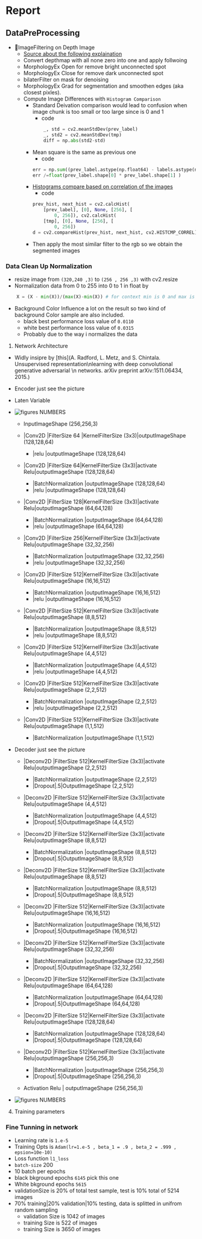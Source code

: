 # Report 
## DataPreProcessing
* ImageFiltering on Depth Image 
    * [Source about the following explaination](http://scikit-image.org/docs/dev/auto_examples/xx_applications/plot_morphology.html)
    * Convert depthmap with all none zero into one and apply follwoing
    * MorphologyEx Open for remove bright unconnected spot 
    * MorphologyEx Close for remove  dark unconnected spot
    * bilaterFilter on mask for denoising 
    * MorphologyEx Grad for segmentation and smoothen edges (aka closest pixles).
    * Compute Image Differences with  `Histogram Comparison` 
        *  Standard Deivation comparison would lead to confusion when image chunk is too small or too large since is 0 and 1
            * code
            ```python 
                _, std = cv2.meanStdDev(prev_label)
                _, std2 = cv2.meanStdDev(tmp)
                diff = np.abs(std2-std)
            ```
        *  Mean square is the same as previous one 
            * code 
            ```python 
            err = np.sum((prev_label.astype(np.float64) - labels.astype(np.float64)) **2 )
            err /=float(prev_label.shape[0] * prev_label.shape[1] )
            ```
        * [Histograms compare based on correlation of the images](https://docs.opencv.org/2.4/doc/tutorials/imgproc/histograms/histogram_comparison/histogram_comparison.html)
            * code
            ```python 
            prev_hist, next_hist = cv2.calcHist(
                [prev_label], [0], None, [256], [
                    0, 256]), cv2.calcHist(
                [tmp], [0], None, [256], [
                    0, 256])
            d = cv2.compareHist(prev_hist, next_hist, cv2.HISTCMP_CORREL)
            ```
        * Then apply the most similar filter to the rgb so we obtain the segmented images

### Data Clean Up Normalization
* resize image from `(320,240 ,3)` to `(256 , 256 ,3)` with cv2.resize 
* Normalization data from 0 to 255 into 0 to 1 in float by 
```python 
    X = (X - min(X))/(max(X)-min(X)) # for context min is 0 and max is 255 
```
* Background Color Influence a lot on the result so two kind of background Color sample are also included.
    * black best performance loss value of `0.0110`
    * white  best performance loss value of `0.0315`
    * Probably due to the way i normalizes the data

1. Network Architecture
* Widly insipre by [this](A. Radford, L. Metz, and S. Chintala. Unsupervised representation\nlearning with deep convolutional generative adversarial \n networks. arXiv preprint arXiv:1511.06434, 2015.)
* Encoder just see the picture 
* Laten Variable 
* ![figures NUMBERS](./figures/Encoder.png)
    * InputImageShape (256,256,3)  
    * |Conv2D |FilterSize 64 |KernelFilterSize (3x3)|outputImageShape (128,128,64)
        * |relu |outputImageShape (128,128,64)
    
    * |Conv2D |FilterSize 64|KernelFilterSize (3x3)|activate Relu|outputImageShape (128,128,64)
        * |BatchNormalization |outputImageShape (128,128,64)
        * |relu |outputImageShape (128,128,64)
    
    * |Conv2D |FilterSize 128|KernelFilterSize (3x3)|activate Relu|outputImageShape (64,64,128)
        * |BatchNormalization |outputImageShape (64,64,128)
        * |relu |outputImageShape (64,64,128)
    
    * |Conv2D |FilterSize 256|KernelFilterSize (3x3)|activate Relu|outputImageShape (32,32,256)
        * |BatchNormalization |outputImageShape (32,32,256)
        * |relu |outputImageShape (32,32,256)
    
    * |Conv2D |FilterSize 512|KernelFilterSize (3x3)|activate Relu|outputImageShape (16,16,512)
        * |BatchNormalization |outputImageShape (16,16,512)
        * |relu |outputImageShape (16,16,512)
    
    * |Conv2D |FilterSize 512|KernelFilterSize (3x3)|activate Relu|outputImageShape (8,8,512)
        * |BatchNormalization |outputImageShape (8,8,512)
        * |relu |outputImageShape (8,8,512)
    
    * |Conv2D |FilterSize 512|KernelFilterSize (3x3)|activate Relu|outputImageShape (4,4,512)
        * |BatchNormalization |outputImageShape (4,4,512)
        * |relu |outputImageShape (4,4,512)
    
    * |Conv2D |FilterSize 512|KernelFilterSize (3x3)|activate Relu|outputImageShape (2,2,512)
        * |BatchNormalization |outputImageShape (2,2,512)
        * |relu |outputImageShape (2,2,512)
    
    * |Conv2D |FilterSize 512|KernelFilterSize (3x3)|activate Relu|outputImageShape (1,1,512)
        * |BatchNormalization |outputImageShape (1,1,512)

* Decoder just see the picture

    * |Deconv2D |FilterSize 512|KernelFilterSize (3x3)|activate Relu|outputImageShape (2,2,512)
        * |BatchNormalization |outputImageShape (2,2,512)
        * |Dropout|.5|OutputImageShape (2,2,512)

    * |Deconv2D |FilterSize 512|KernelFilterSize (3x3)|activate Relu|outputImageShape (4,4,512)
        * |BatchNormalization |outputImageShape (4,4,512)
        * |Dropout|.5|OutputImageShape (4,4,512)
    
    * |Deconv2D |FilterSize 512|KernelFilterSize (3x3)|activate Relu|outputImageShape (8,8,512)
        * |BatchNormalization |outputImageShape (8,8,512)
        * |Dropout|.5|OutputImageShape (8,8,512)
    
    * |Deconv2D |FilterSize 512|KernelFilterSize (3x3)|activate Relu|outputImageShape (8,8,512)
        * |BatchNormalization |outputImageShape (8,8,512)
        * |Dropout|.5|OutputImageShape (8,8,512)
    
    * |Deconv2D |FilterSize 512|KernelFilterSize (3x3)|activate Relu|outputImageShape (16,16,512)
        * |BatchNormalization |outputImageShape (16,16,512)
        * |Dropout|.5|OutputImageShape (16,16,512)

    * |Deconv2D |FilterSize 512|KernelFilterSize (3x3)|activate Relu|outputImageShape (32,32,256)
        * |BatchNormalization |outputImageShape (32,32,256)
        * |Dropout|.5|OutputImageShape (32,32,256)
    
    * |Deconv2D |FilterSize 512|KernelFilterSize (3x3)|activate Relu|outputImageShape (64,64,128)
        * |BatchNormalization |outputImageShape (64,64,128)
        * |Dropout|.5|OutputImageShape (64,64,128)
    
    * |Deconv2D |FilterSize 512|KernelFilterSize (3x3)|activate Relu|outputImageShape (128,128,64)
        * |BatchNormalization |outputImageShape (128,128,64)
        * |Dropout|.5|OutputImageShape (128,128,64)

    * |Deconv2D |FilterSize 512|KernelFilterSize (3x3)|activate Relu|outputImageShape (256,256,3)
        * |BatchNormalization |outputImageShape (256,256,3)
        * |Dropout|.5|OutputImageShape (256,256,3)
    * Activation Relu | outputImageShape (256,256,3)

* ![figures NUMBERS](./figures/Decoder.png)

4. Training parameters 
### Fine Tunning in network 
* Learning rate is `1.e-5`
* Training Opts is `Adam(lr=1.e-5 , beta_1 = .9 , beta_2 = .999 , epsion=10e-10)`
* Loss function `l1_loss`
* `batch-size` 200 
* 10 batch per epochs
* black bkground epochs `6145` pick this one 
* White bkground epochs `5615`
* validationSize is  20% of total test sample, test is 10% total of 5214 images
* 70% training|20% validation|10% testing, data is splitted in unifrom random sampling
    * validation Size is 1042 of images  
    * training Size is 522 of images
    * training Size is 3650 of images

